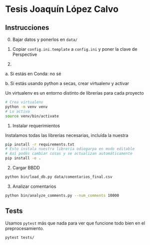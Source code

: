 # Tesis Joaquín López Calvo


## Instrucciones

0. Bajar datos y ponerlos en `data/`

0. Copiar `config.ini.template` a `config.ini` y poner la clave de Perspective

1.

a. Si estás en Conda: no sé

b. Si estás usando python a secas, crear virtualenv y activar

Un virtualenv es un entorno distinto de librerías para cada proyecto
```bash
# Crea virtualenv
python -m venv venv
# Lo activa
source venv/bin/activate
```


1. Instalar requerimientos

Instalamos todas las librerías necesarias, incluída la nuestra

```bash
pip install -r requirements.txt
# Esto instala nuestra librería odiogarpa en modo editable
# Así podés cambiar cosas y se actualizan automáticamente
pip install -e .
```


2. Cargar BBDD


```bash
python bin/load_db.py data/comentarios_final.csv
```

3. Analizar comentarios

```bash
python bin/analyze_comments.py --num_comments 10000
```


## Tests

Usamos `pytest` más que nada para ver que funcione todo bien en el preprocesamiento.

```bash
pytest tests/
```